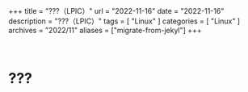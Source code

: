 +++
title = "???（LPIC）"
url = "2022-11-16"
date = "2022-11-16"
description = "???（LPIC）"
tags = [
  "Linux"
]
categories = [
  "Linux"
]
archives = "2022/11"
aliases = ["migrate-from-jekyl"]
+++

<br>

# ???

